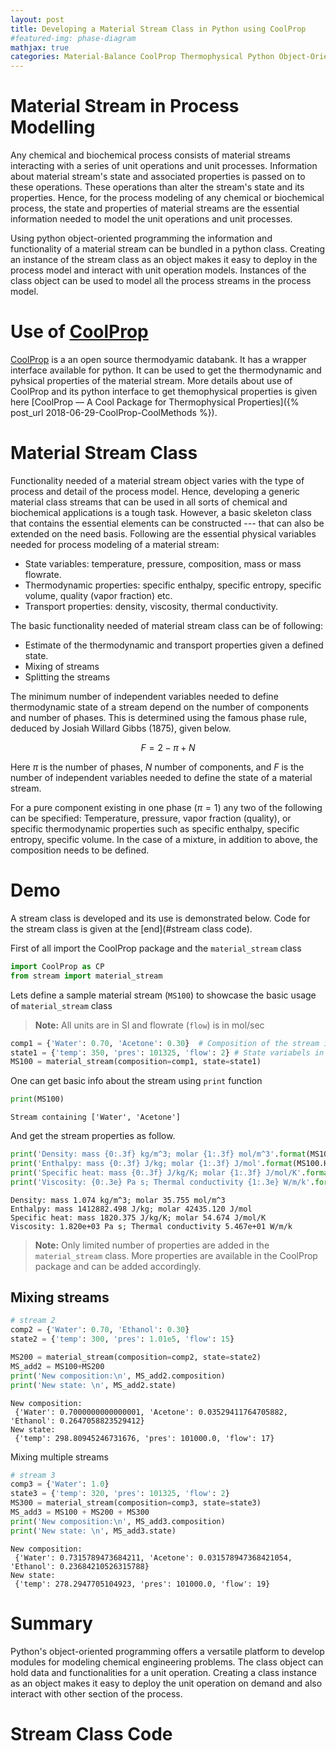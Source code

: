 ```yaml
---
layout: post
title: Developing a Material Stream Class in Python using CoolProp  
#featured-img: phase-diagram
mathjax: true
categories: Material-Balance CoolProp Thermophysical Python Object-Oriented-Programming
---
```


# Material Stream in Process Modelling

Any chemical and biochemical process consists of material streams interacting with a series of unit operations and unit processes. Information about material stream's state and associated properties is passed on to these operations. These operations than alter the stream's state and its properties. Hence, for the process modeling of any chemical or biochemical process, the state and properties of material streams are the essential information needed to model the unit operations and unit processes.

Using python object-oriented programming the information and functionality of a material stream can be bundled in a python class. Creating an instance of the stream class as an object makes it easy to deploy in the process model and interact with unit operation models. Instances of the class object can be used to model all the process streams in the process model.

# Use of [CoolProp](http://www.coolprop.org/index.html)

[CoolProp](http://www.coolprop.org/index.html) is a an open source thermodyamic databank. It has a wrapper interface available for python. It can be used to get the thermodynamic and pyhsical properties of the material stream. More details about use of CoolProp and its python interface to get themophysical properties is given here [CoolProp — A Cool Package for Thermophysical Properties]({% post_url 2018-06-29-CoolProp-CoolMethods %}).

# Material Stream Class

Functionality needed of a material stream object varies with the type of process and detail of the process model. Hence, developing a generic material class streams that can be used in all sorts of chemical and biochemical applications is a tough task. However, a basic skeleton class that contains the essential elements can be constructed --- that can also be extended on the need basis. Following are the essential physical variables needed for process modeling of a material stream:

- State variables: temperature, pressure, composition, mass or mass flowrate.
- Thermodynamic properties: specific enthalpy, specific entropy, specific volume, quality (vapor fraction) etc.
- Transport properties: density, viscosity, thermal conductivity.

The basic functionality needed of material stream class can be of following:

- Estimate of the thermodynamic and transport properties given a defined state.
- Mixing of streams
- Splitting the streams


The minimum number of independent variables needed to define thermodynamic state of a stream depend on the number of components and number of phases. This is determined using the famous phase rule, deduced by Josiah Willard Gibbs (1875), given below.  

$$
F = 2 - \pi + N
$$

Here $\pi$ is the number of phases, $N$ number of components, and $F$ is the number of independent variables needed to define the state of a material stream. 

For a pure component existing in one phase ($\pi  = 1$) any two of the following can be specified: Temperature, pressure, vapor fraction (quality), or specific thermodynamic properties such as specific enthalpy, specific entropy, specific volume. In the case of a mixture, in addition to above, the composition needs to be defined.

# Demo
A stream class is developed and its use is demonstrated below. Code for the stream class is given at the [end](#stream class code).

First of all import the CoolProp package and the `material_stream` class


```python
import CoolProp as CP
from stream import material_stream
```

Lets define a sample material stream (`MS100`) to showcase the basic usage of `material_stream` class

> **Note:** All units are in SI and flowrate (`flow`) is in mol/sec


```python
comp1 = {'Water': 0.70, 'Acetone': 0.30}  # Composition of the stream in mole fraction
state1 = {'temp': 350, 'pres': 101325, 'flow': 2} # State variabels in K, pa, and mol/sec respectively 
MS100 = material_stream(composition=comp1, state=state1)
```

One can get basic info about the stream using `print` function


```python
print(MS100)
```

    Stream containing ['Water', 'Acetone']
    

And get the stream properties as follow.


```python
print('Density: mass {0:.3f} kg/m^3; molar {1:.3f} mol/m^3'.format(MS100.Dmass, MS100.Dmolar))
print('Enthalpy: mass {0:.3f} J/kg; molar {1:.3f} J/mol'.format(MS100.Hmass, MS100.Hmolar))
print('Specific heat: mass {0:.3f} J/kg/K; molar {1:.3f} J/mol/K'.format(MS100.Cpmass, MS100.Cpmolar))
print('Viscosity: {0:.3e} Pa s; Thermal conductivity {1:.3e} W/m/k'.format(MS100.Cpmass, MS100.Cpmolar))
```

    Density: mass 1.074 kg/m^3; molar 35.755 mol/m^3
    Enthalpy: mass 1412882.498 J/kg; molar 42435.120 J/mol
    Specific heat: mass 1820.375 J/kg/K; molar 54.674 J/mol/K
    Viscosity: 1.820e+03 Pa s; Thermal conductivity 5.467e+01 W/m/k
    

> **Note:** Only limited number of properties are added in the `material_stream` class. More properties are available in the CoolProp package and can be added accordingly.

## Mixing streams


```python
# stream 2
comp2 = {'Water': 0.70, 'Ethanol': 0.30}
state2 = {'temp': 300, 'pres': 1.01e5, 'flow': 15}

MS200 = material_stream(composition=comp2, state=state2)
MS_add2 = MS100+MS200
print('New composition:\n', MS_add2.composition)
print('New state: \n', MS_add2.state)
```

    New composition:
     {'Water': 0.7000000000000001, 'Acetone': 0.03529411764705882, 'Ethanol': 0.2647058823529412}
    New state: 
     {'temp': 298.80945246731676, 'pres': 101000.0, 'flow': 17}
    

Mixing multiple streams


```python
# stream 3
comp3 = {'Water': 1.0}
state3 = {'temp': 320, 'pres': 101325, 'flow': 2}
MS300 = material_stream(composition=comp3, state=state3)
MS_add3 = MS100 + MS200 + MS300
print('New composition:\n', MS_add3.composition)
print('New state: \n', MS_add3.state)
```

    New composition:
     {'Water': 0.7315789473684211, 'Acetone': 0.031578947368421054, 'Ethanol': 0.23684210526315788}
    New state: 
     {'temp': 278.2947705104923, 'pres': 101000.0, 'flow': 19}
    

# Summary

Python's object-oriented programming offers a versatile platform to develop modules for modeling chemical engineering problems. The class object can hold data and functionalities for a unit operation. Creating a class instance as an object makes it easy to deploy the unit operation on demand and also interact with other section of the process.

# Stream Class Code

<script src="https://gist.github.com/tahircpe/6c0f09505dd7b55760e23305ac0aec11"></script>